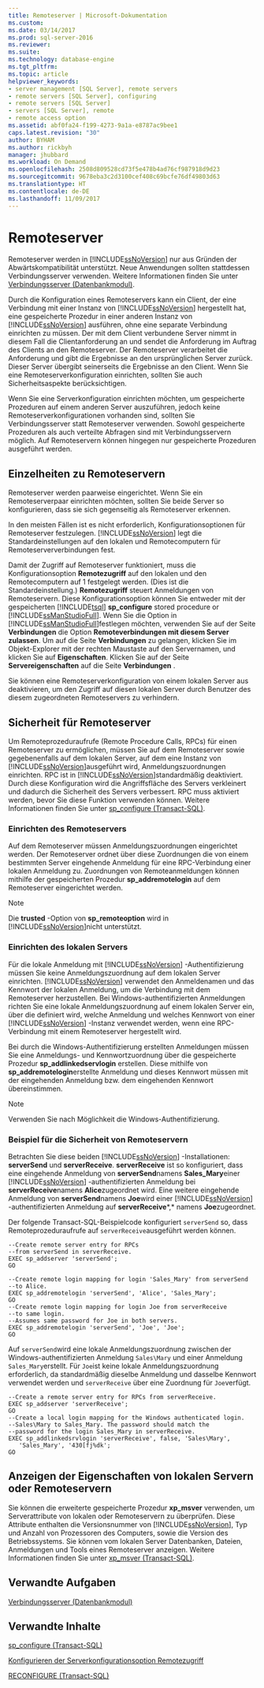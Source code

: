 ```yaml
---
title: Remoteserver | Microsoft-Dokumentation
ms.custom: 
ms.date: 03/14/2017
ms.prod: sql-server-2016
ms.reviewer: 
ms.suite: 
ms.technology: database-engine
ms.tgt_pltfrm: 
ms.topic: article
helpviewer_keywords:
- server management [SQL Server], remote servers
- remote servers [SQL Server], configuring
- remote servers [SQL Server]
- servers [SQL Server], remote
- remote access option
ms.assetid: abf0fa24-f199-4273-9a1a-e8787ac9bee1
caps.latest.revision: "30"
author: BYHAM
ms.author: rickbyh
manager: jhubbard
ms.workload: On Demand
ms.openlocfilehash: 2508d809528cd73f5e478b4ad76cf987918d9d23
ms.sourcegitcommit: 9678eba3c2d3100cef408c69bcfe76df49803d63
ms.translationtype: HT
ms.contentlocale: de-DE
ms.lasthandoff: 11/09/2017
---
```

# <a name="remote-servers"></a>Remoteserver
  Remoteserver werden in [!INCLUDE[ssNoVersion](../../includes/ssnoversion-md.md)] nur aus Gründen der Abwärtskompatibilität unterstützt. Neue Anwendungen sollten stattdessen Verbindungsserver verwenden. Weitere Informationen finden Sie unter [Verbindungsserver &#40;Datenbankmodul&#41;](../../relational-databases/linked-servers/linked-servers-database-engine.md).  
  
 Durch die Konfiguration eines Remoteservers kann ein Client, der eine Verbindung mit einer Instanz von [!INCLUDE[ssNoVersion](../../includes/ssnoversion-md.md)] hergestellt hat, eine gespeicherte Prozedur in einer anderen Instanz von [!INCLUDE[ssNoVersion](../../includes/ssnoversion-md.md)] ausführen, ohne eine separate Verbindung einrichten zu müssen. Der mit dem Client verbundene Server nimmt in diesem Fall die Clientanforderung an und sendet die Anforderung im Auftrag des Clients an den Remoteserver. Der Remoteserver verarbeitet die Anforderung und gibt die Ergebnisse an den ursprünglichen Server zurück. Dieser Server übergibt seinerseits die Ergebnisse an den Client. Wenn Sie eine Remoteserverkonfiguration einrichten, sollten Sie auch Sicherheitsaspekte berücksichtigen.  
  
 Wenn Sie eine Serverkonfiguration einrichten möchten, um gespeicherte Prozeduren auf einem anderen Server auszuführen, jedoch keine Remoteserverkonfigurationen vorhanden sind, sollten Sie Verbindungsserver statt Remoteserver verwenden. Sowohl gespeicherte Prozeduren als auch verteilte Abfragen sind mit Verbindungsservern möglich. Auf Remoteservern können hingegen nur gespeicherte Prozeduren ausgeführt werden.  
  
## <a name="remote-server-details"></a>Einzelheiten zu Remoteservern  
 Remoteserver werden paarweise eingerichtet. Wenn Sie ein Remoteserverpaar einrichten möchten, sollten Sie beide Server so konfigurieren, dass sie sich gegenseitig als Remoteserver erkennen.  
  
 In den meisten Fällen ist es nicht erforderlich, Konfigurationsoptionen für Remoteserver festzulegen. [!INCLUDE[ssNoVersion](../../includes/ssnoversion-md.md)] legt die Standardeinstellungen auf den lokalen und Remotecomputern für Remoteserververbindungen fest.  
  
 Damit der Zugriff auf Remoteserver funktioniert, muss die Konfigurationsoption **Remotezugriff** auf den lokalen und den Remotecomputern auf 1 festgelegt werden. (Dies ist die Standardeinstellung.)  **Remotezugriff** steuert Anmeldungen von Remoteservern. Diese Konfigurationsoption können Sie entweder mit der gespeicherten [!INCLUDE[tsql](../../includes/tsql-md.md)] **sp_configure** stored procedure or [!INCLUDE[ssManStudioFull](../../includes/ssmanstudiofull-md.md)]. Wenn Sie die Option in [!INCLUDE[ssManStudioFull](../../includes/ssmanstudiofull-md.md)]festlegen möchten, verwenden Sie auf der Seite **Verbindungen** die Option **Remoteverbindungen mit diesem Server zulassen**. Um auf die Seite **Verbindungen** zu gelangen, klicken Sie im Objekt-Explorer mit der rechten Maustaste auf den Servernamen, und klicken Sie auf **Eigenschaften**. Klicken Sie auf der Seite **Servereigenschaften** auf die Seite **Verbindungen** .  
  
 Sie können eine Remoteserverkonfiguration von einem lokalen Server aus deaktivieren, um den Zugriff auf diesen lokalen Server durch Benutzer des diesem zugeordneten Remoteservers zu verhindern.  
  
## <a name="security-for-remote-servers"></a>Sicherheit für Remoteserver  
 Um Remoteprozeduraufrufe (Remote Procedure Calls, RPCs) für einen Remoteserver zu ermöglichen, müssen Sie auf dem Remoteserver sowie gegebenenfalls auf dem lokalen Server, auf dem eine Instanz von [!INCLUDE[ssNoVersion](../../includes/ssnoversion-md.md)]ausgeführt wird, Anmeldungszuordnungen einrichten. RPC ist in [!INCLUDE[ssNoVersion](../../includes/ssnoversion-md.md)]standardmäßig deaktiviert. Durch diese Konfiguration wird die Angriffsfläche des Servers verkleinert und dadurch die Sicherheit des Servers verbessert. RPC muss aktiviert werden, bevor Sie diese Funktion verwenden können. Weitere Informationen finden Sie unter [sp_configure &#40;Transact-SQL&#41;](../../relational-databases/system-stored-procedures/sp-configure-transact-sql.md).  
  
### <a name="setting-up-the-remote-server"></a>Einrichten des Remoteservers  
 Auf dem Remoteserver müssen Anmeldungszuordnungen eingerichtet werden. Der Remoteserver ordnet über diese Zuordnungen die von einem bestimmten Server eingehende Anmeldung für eine RPC-Verbindung einer lokalen Anmeldung zu. Zuordnungen von Remoteanmeldungen können mithilfe der gespeicherten Prozedur **sp_addremotelogin** auf dem Remoteserver eingerichtet werden.  
  
> [!NOTE]  
>  Die **trusted** -Option von  **sp_remoteoption** wird in [!INCLUDE[ssNoVersion](../../includes/ssnoversion-md.md)]nicht unterstützt.  
  
### <a name="setting-up-the-local-server"></a>Einrichten des lokalen Servers  
 Für die lokale Anmeldung mit [!INCLUDE[ssNoVersion](../../includes/ssnoversion-md.md)] -Authentifizierung müssen Sie keine Anmeldungszuordnung auf dem lokalen Server einrichten. [!INCLUDE[ssNoVersion](../../includes/ssnoversion-md.md)] verwendet den Anmeldenamen und das Kennwort der lokalen Anmeldung, um die Verbindung mit dem Remoteserver herzustellen. Bei Windows-authentifizierten Anmeldungen richten Sie eine lokale Anmeldungszuordnung auf einem lokalen Server ein, über die definiert wird, welche Anmeldung und welches Kennwort von einer [!INCLUDE[ssNoVersion](../../includes/ssnoversion-md.md)] -Instanz verwendet werden, wenn eine RPC-Verbindung mit einem Remoteserver hergestellt wird.  
  
 Bei durch die Windows-Authentifizierung erstellten Anmeldungen müssen Sie eine Anmeldungs- und Kennwortzuordnung über die gespeicherte Prozedur **sp_addlinkedservlogin** erstellen. Diese mithilfe von **sp_addremotelogin**erstellte Anmeldung und dieses Kennwort müssen mit der eingehenden Anmeldung bzw. dem eingehenden Kennwort übereinstimmen.  
  
> [!NOTE]  
>  Verwenden Sie nach Möglichkeit die Windows-Authentifizierung.  
  
### <a name="remote-server-security-example"></a>Beispiel für die Sicherheit von Remoteservern  
 Betrachten Sie diese beiden [!INCLUDE[ssNoVersion](../../includes/ssnoversion-md.md)] -Installationen: **serverSend** und **serverReceive**. **serverReceive** ist so konfiguriert, dass eine eingehende Anmeldung von **serverSend**namens **Sales_Mary**einer [!INCLUDE[ssNoVersion](../../includes/ssnoversion-md.md)] -authentifizierten Anmeldung bei **serverReceive**namens **Alice**zugeordnet wird. Eine weitere eingehende Anmeldung von **serverSend**namens **Joe**wird einer [!INCLUDE[ssNoVersion](../../includes/ssnoversion-md.md)] -authentifizierten Anmeldung auf **serverReceive***,* namens **Joe**zugeordnet.  
  
 Der folgende Transact-SQL-Beispielcode konfiguriert `serverSend` so, dass Remoteprozeduraufrufe auf `serverReceive`ausgeführt werden können.  
  
```  
--Create remote server entry for RPCs   
--from serverSend in serverReceive.  
EXEC sp_addserver 'serverSend';  
GO  
  
--Create remote login mapping for login 'Sales_Mary' from serverSend  
--to Alice.  
EXEC sp_addremotelogin 'serverSend', 'Alice', 'Sales_Mary';  
GO  
--Create remote login mapping for login Joe from serverReceive   
--to same login.  
--Assumes same password for Joe in both servers.  
EXEC sp_addremotelogin 'serverSend', 'Joe', 'Joe';  
GO  
```  
  
 Auf `serverSend`wird eine lokale Anmeldungszuordnung zwischen der Windows-authentifizierten Anmeldung `Sales\Mary` und einer Anmeldung `Sales_Mary`erstellt. Für `Joe`ist keine lokale Anmeldungszuordnung erforderlich, da standardmäßig dieselbe Anmeldung und dasselbe Kennwort verwendet werden und `serverReceive` über eine Zuordnung für `Joe`verfügt.  
  
```  
--Create a remote server entry for RPCs from serverReceive.  
EXEC sp_addserver 'serverReceive';  
GO  
--Create a local login mapping for the Windows authenticated login.  
--Sales\Mary to Sales_Mary. The password should match the  
--password for the login Sales_Mary in serverReceive.  
EXEC sp_addlinkedsrvlogin 'serverReceive', false, 'Sales\Mary',  
   'Sales_Mary', '430[fj%dk';  
GO  
```  
  
## <a name="viewing-local-or-remote-server-properties"></a>Anzeigen der Eigenschaften von lokalen Servern oder Remoteservern  
 Sie können die erweiterte gespeicherte Prozedur **xp_msver** verwenden, um Serverattribute von lokalen oder Remoteservern zu überprüfen. Diese Attribute enthalten die Versionsnummer von [!INCLUDE[ssNoVersion](../../includes/ssnoversion-md.md)], Typ und Anzahl von Prozessoren des Computers, sowie die Version des Betriebssystems. Sie können vom lokalen Server Datenbanken, Dateien, Anmeldungen und Tools eines Remoteserver anzeigen. Weitere Informationen finden Sie unter [xp_msver &#40;Transact-SQL&#41;](../../relational-databases/system-stored-procedures/xp-msver-transact-sql.md).  
  
## <a name="related-tasks"></a>Verwandte Aufgaben  
 [Verbindungsserver &#40;Datenbankmodul&#41;](../../relational-databases/linked-servers/linked-servers-database-engine.md)  
  
## <a name="related-content"></a>Verwandte Inhalte  
 [sp_configure &#40;Transact-SQL&#41;](../../relational-databases/system-stored-procedures/sp-configure-transact-sql.md)  
  
 [Konfigurieren der Serverkonfigurationsoption Remotezugriff](../../database-engine/configure-windows/configure-the-remote-access-server-configuration-option.md)  
  
 [RECONFIGURE &#40;Transact-SQL&#41;](../../t-sql/language-elements/reconfigure-transact-sql.md)  
  
  
